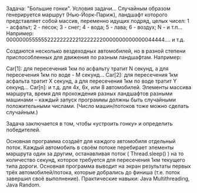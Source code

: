 Задача: "Большие гонки".
Условия задачи...
Случайным образом генерируется маршрут (Нью-Йорк-Париж), ландшафт которого представляет собой массив, переменно идущих подряд, целых чисел: 1 - асфальт; 2 - песок; 3 - снег; 4 - вода; 5 - лава; 6 - воздух; N - и т.п... Например: 00000005555552222222222122222220000000000000044444.... и т.д.

Создаются несколько вездеходных автомобилей, но в разной степени приспособленных для движения по разным ландшафтам. Например:

Car[1]: для пересечения 1км по асфальту тратит N секунд, а для пересечения 1км по воде - M секунд...
Car[2]: для пересечения 1км асфальта тратит X секунд, а для пересечения 1км по воде тратит Y секунд…
Car[n]: и т.д. для 4х, 6х, или 8 автомобилей.
Элементы массива маршрута, время для прохождения разных ландшафтов разными машинами – каждый запуск программы должны быть случайными положительными числами. (Число машин/потоков тоже можно сделать случайным.)

Задача заключается в том, чтобы «устроить гонку» и определить победителей.

Основная программа создаёт для каждого автомобиля отдельный поток.
Каждый автомобиль в своём потоке перебирает элементы маршрута один за другим, останавливая поток ( Thread.sleep() ) на то количество секунд, которое требуется для пересечения 1км текущего типа дороги.
Основная программа выводит на экран результаты первых трёх автомобилей/потока, которые добрались до финиша (т.е. поток завершил своё выполнение).
Практические навыки: Java Multithreading, Java Random.
